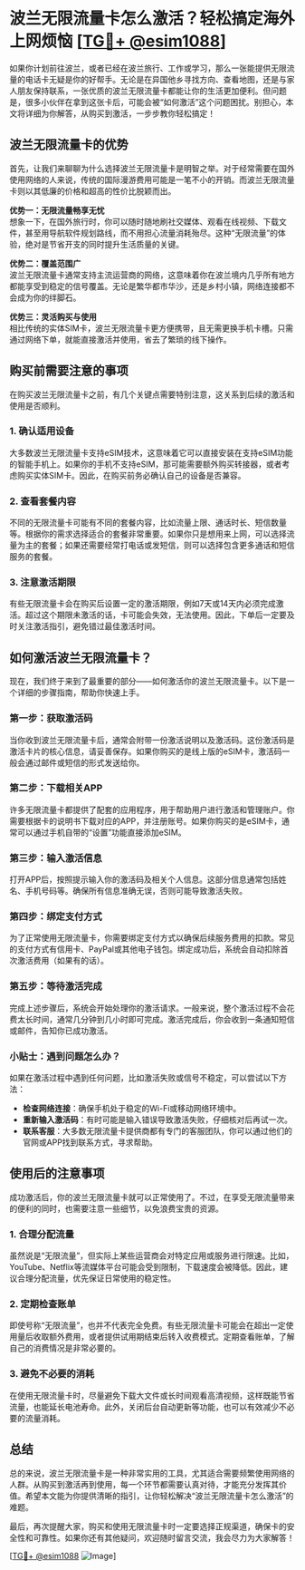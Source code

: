 # 波兰无限流量卡怎么激活？轻松搞定海外上网烦恼 [[TG💪+ @esim1088](https://t.me/s/esim1088)]

如果你计划前往波兰，或者已经在波兰旅行、工作或学习，那么一张能提供无限流量的电话卡无疑是你的好帮手。无论是在异国他乡寻找方向、查看地图，还是与家人朋友保持联系，一张优质的波兰无限流量卡都能让你的生活更加便利。但问题是，很多小伙伴在拿到这张卡后，可能会被“如何激活”这个问题困扰。别担心，本文将详细为你解答，从购买到激活，一步步教你轻松搞定！

## 波兰无限流量卡的优势

首先，让我们来聊聊为什么选择波兰无限流量卡是明智之举。对于经常需要在国外使用网络的人来说，传统的国际漫游费用可能是一笔不小的开销。而波兰无限流量卡则以其低廉的价格和超高的性价比脱颖而出。

**优势一：无限流量畅享无忧**  
想象一下，在国外旅行时，你可以随时随地刷社交媒体、观看在线视频、下载文件，甚至用导航软件规划路线，而不用担心流量消耗殆尽。这种“无限流量”的体验，绝对是节省开支的同时提升生活质量的关键。

**优势二：覆盖范围广**  
波兰无限流量卡通常支持主流运营商的网络，这意味着你在波兰境内几乎所有地方都能享受到稳定的信号覆盖。无论是繁华都市华沙，还是乡村小镇，网络连接都不会成为你的绊脚石。

**优势三：灵活购买与使用**  
相比传统的实体SIM卡，波兰无限流量卡更方便携带，且无需更换手机卡槽。只需通过网络下单，就能直接激活并使用，省去了繁琐的线下操作。

## 购买前需要注意的事项

在购买波兰无限流量卡之前，有几个关键点需要特别注意，这关系到后续的激活和使用是否顺利。

### 1. 确认适用设备  
大多数波兰无限流量卡支持eSIM技术，这意味着它可以直接安装在支持eSIM功能的智能手机上。如果你的手机不支持eSIM，那可能需要额外购买转接器，或者考虑购买实体SIM卡。因此，在购买前务必确认自己的设备是否兼容。

### 2. 查看套餐内容  
不同的无限流量卡可能有不同的套餐内容，比如流量上限、通话时长、短信数量等。根据你的需求选择适合的套餐非常重要。如果你只是想用来上网，可以选择流量为主的套餐；如果还需要经常打电话或发短信，则可以选择包含更多通话和短信服务的套餐。

### 3. 注意激活期限  
有些无限流量卡会在购买后设置一定的激活期限，例如7天或14天内必须完成激活。超过这个期限未激活的话，卡可能会失效，无法使用。因此，下单后一定要及时关注激活指引，避免错过最佳激活时间。

## 如何激活波兰无限流量卡？

现在，我们终于来到了最重要的部分——如何激活你的波兰无限流量卡。以下是一个详细的步骤指南，帮助你快速上手。

### 第一步：获取激活码  
当你收到波兰无限流量卡后，通常会附带一份激活说明以及激活码。这份激活码是激活卡片的核心信息，请妥善保存。如果你购买的是线上版的eSIM卡，激活码一般会通过邮件或短信的形式发送给你。

### 第二步：下载相关APP  
许多无限流量卡都提供了配套的应用程序，用于帮助用户进行激活和管理账户。你需要根据卡的说明书下载对应的APP，并注册账号。如果你购买的是eSIM卡，通常可以通过手机自带的“设置”功能直接添加eSIM。

### 第三步：输入激活信息  
打开APP后，按照提示输入你的激活码及相关个人信息。这部分信息通常包括姓名、手机号码等。确保所有信息准确无误，否则可能导致激活失败。

### 第四步：绑定支付方式  
为了正常使用无限流量卡，你需要绑定支付方式以确保后续服务费用的扣款。常见的支付方式有信用卡、PayPal或其他电子钱包。绑定成功后，系统会自动扣除首次激活费用（如果有的话）。

### 第五步：等待激活完成  
完成上述步骤后，系统会开始处理你的激活请求。一般来说，整个激活过程不会花费太长时间，通常几分钟到几小时即可完成。激活完成后，你会收到一条通知短信或邮件，告知你已成功激活。

### 小贴士：遇到问题怎么办？
如果在激活过程中遇到任何问题，比如激活失败或信号不稳定，可以尝试以下方法：
- **检查网络连接**：确保手机处于稳定的Wi-Fi或移动网络环境中。
- **重新输入激活码**：有时可能是输入错误导致激活失败，仔细核对后再试一次。
- **联系客服**：大多数无限流量卡提供商都有专门的客服团队，你可以通过他们的官网或APP找到联系方式，寻求帮助。

## 使用后的注意事项

成功激活后，你的波兰无限流量卡就可以正常使用了。不过，在享受无限流量带来的便利的同时，也需要注意一些细节，以免浪费宝贵的资源。

### 1. 合理分配流量  
虽然说是“无限流量”，但实际上某些运营商会对特定应用或服务进行限速。比如，YouTube、Netflix等流媒体平台可能会受到限制，下载速度会被降低。因此，建议合理分配流量，优先保证日常使用的稳定性。

### 2. 定期检查账单  
即使号称“无限流量”，也并不代表完全免费。有些无限流量卡可能会在超出一定使用量后收取额外费用，或者提供试用期结束后转入收费模式。定期查看账单，了解自己的消费情况是非常必要的。

### 3. 避免不必要的消耗  
在使用无限流量卡时，尽量避免下载大文件或长时间观看高清视频，这样既能节省流量，也能延长电池寿命。此外，关闭后台自动更新等功能，也可以有效减少不必要的流量消耗。

## 总结

总的来说，波兰无限流量卡是一种非常实用的工具，尤其适合需要频繁使用网络的人群。从购买到激活再到使用，每一个环节都需要认真对待，才能充分发挥其价值。希望本文能为你提供清晰的指引，让你轻松解决“波兰无限流量卡怎么激活”的难题。

最后，再次提醒大家，购买和使用无限流量卡时一定要选择正规渠道，确保卡的安全性和可靠性。如果你还有其他疑问，欢迎随时留言交流，我会尽力为大家解答！ 

[[TG💪+ @esim1088](https://t.me/s/esim1088) ![Image](https://i.postimg.cc/4NQfJmqS/Snipaste-2025-05-13-00-14-12.png)]